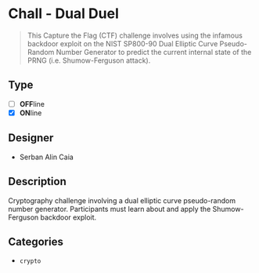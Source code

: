 # Chall - Dual Duel

> This Capture the Flag (CTF) challenge involves using the infamous backdoor exploit on the NIST SP800-90 Dual Elliptic Curve Pseudo-Random Number Generator to predict the current internal state of the PRNG (i.e. Shumow-Ferguson attack).

## Type

- [ ] **OFF**line
- [X] **ON**line

## Designer

- Serban Alin Caia

## Description

Cryptography challenge involving a dual elliptic curve pseudo-random number generator. Participants must learn about and apply the Shumow-Ferguson backdoor exploit.

## Categories

- `crypto`
